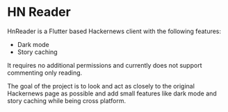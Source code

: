# HN Reader

HnReader is a Flutter based Hackernews client with the following features:
- Dark mode
- Story caching

It requires no additional permissions and currently does not support commenting only reading.

The goal of the project is to look and act as closely to the original Hackernews page as possible and add small features like dark mode and story caching while being cross platform.
